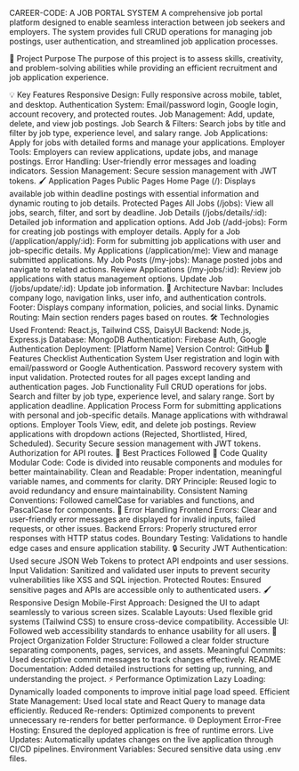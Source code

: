 CAREER-CODE: A JOB PORTAL SYSTEM
A comprehensive job portal platform designed to enable seamless interaction between job seekers and employers. The system provides full CRUD operations for managing job postings, user authentication, and streamlined job application processes.

🌟 Project Purpose
The purpose of this project is to assess skills, creativity, and problem-solving abilities while providing an efficient recruitment and job application experience.

💡 Key Features
Responsive Design: Fully responsive across mobile, tablet, and desktop.
Authentication System: Email/password login, Google login, account recovery, and protected routes.
Job Management: Add, update, delete, and view job postings.
Job Search & Filters: Search jobs by title and filter by job type, experience level, and salary range.
Job Applications: Apply for jobs with detailed forms and manage your applications.
Employer Tools: Employers can review applications, update jobs, and manage postings.
Error Handling: User-friendly error messages and loading indicators.
Session Management: Secure session management with JWT tokens.
🖌️ Application Pages
Public Pages
Home Page (/): Displays available job within deadline postings with essential information and dynamic routing to job details.
Protected Pages
All Jobs (/jobs): View all jobs, search, filter, and sort by deadline.
Job Details (/jobs/details/:id): Detailed job information and application options.
Add Job (/add-jobs): Form for creating job postings with employer details.
Apply for a Job (/application/apply/:id): Form for submitting job applications with user and job-specific details.
My Applications (/application/me): View and manage submitted applications.
My Job Posts (/my-jobs): Manage posted jobs and navigate to related actions.
Review Applications (/my-jobs/:id): Review job applications with status management options.
Update Job (/jobs/update/:id): Update job information.
📂 Architecture
Navbar: Includes company logo, navigation links, user info, and authentication controls.
Footer: Displays company information, policies, and social links.
Dynamic Routing: Main section renders pages based on routes.
🛠️ Technologies Used
Frontend: React.js, Tailwind CSS, DaisyUI
Backend: Node.js, Express.js
Database: MongoDB
Authentication: Firebase Auth, Google Authentication
Deployment: [Platform Name]
Version Control: GitHub
🚀 Features Checklist
Authentication System
User registration and login with email/password or Google Authentication.
Password recovery system with input validation.
Protected routes for all pages except landing and authentication pages.
Job Functionality
Full CRUD operations for jobs.
Search and filter by job type, experience level, and salary range.
Sort by application deadline.
Application Process
Form for submitting applications with personal and job-specific details.
Manage applications with withdrawal options.
Employer Tools
View, edit, and delete job postings.
Review applications with dropdown actions (Rejected, Shortlisted, Hired, Scheduled).
Security
Secure session management with JWT tokens.
Authorization for API routes.
📜 Best Practices Followed
🧹 Code Quality
Modular Code: Code is divided into reusable components and modules for better maintainability.
Clean and Readable: Proper indentation, meaningful variable names, and comments for clarity.
DRY Principle: Reused logic to avoid redundancy and ensure maintainability.
Consistent Naming Conventions: Followed camelCase for variables and functions, and PascalCase for components.
🚦 Error Handling
Frontend Errors: Clear and user-friendly error messages are displayed for invalid inputs, failed requests, or other issues.
Backend Errors: Properly structured error responses with HTTP status codes.
Boundary Testing: Validations to handle edge cases and ensure application stability.
🔒 Security
JWT Authentication: Used secure JSON Web Tokens to protect API endpoints and user sessions.
Input Validation: Sanitized and validated user inputs to prevent security vulnerabilities like XSS and SQL injection.
Protected Routes: Ensured sensitive pages and APIs are accessible only to authenticated users.
🖌️ Responsive Design
Mobile-First Approach: Designed the UI to adapt seamlessly to various screen sizes.
Scalable Layouts: Used flexible grid systems (Tailwind CSS) to ensure cross-device compatibility.
Accessible UI: Followed web accessibility standards to enhance usability for all users.
📂 Project Organization
Folder Structure: Followed a clear folder structure separating components, pages, services, and assets.
Meaningful Commits: Used descriptive commit messages to track changes effectively.
README Documentation: Added detailed instructions for setting up, running, and understanding the project.
⚡ Performance Optimization
Lazy Loading: Dynamically loaded components to improve initial page load speed.
Efficient State Management: Used local state and React Query to manage data efficiently.
Reduced Re-renders: Optimized components to prevent unnecessary re-renders for better performance.
🌐 Deployment
Error-Free Hosting: Ensured the deployed application is free of runtime errors.
Live Updates: Automatically updates changes on the live application through CI/CD pipelines.
Environment Variables: Secured sensitive data using .env files.
